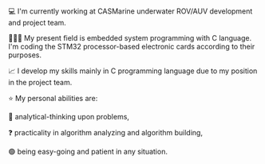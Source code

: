 💻 I'm currently working at CASMarine underwater ROV/AUV development and project team.

👨🏻‍💻 My present field is embedded system programming with C language. I'm coding the STM32 processor-based electronic cards according to their purposes.

📈 I develop my skills mainly in C programming language due to my position in the project team.

⭐ My personal abilities are: 

💯 analytical-thinking upon problems, 

❓ practicality in algorithm analyzing and algorithm building, 

🟢 being easy-going and patient in any situation.
